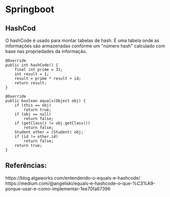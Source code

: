 # Springboot

<h2>HashCod</h2>

O hashCode é usado para montar tabelas de hash. É uma tabela onde as informações são armazenadas conforme um "número hash" calculado com base nas propriedades da informação.

	@Override
	public int hashCode() {
		final int prime = 31;
		int result = 1;
		result = prime * result + id;
		return result;
	}
  
	@Override
	public boolean equals(Object obj) {
		if (this == obj)
			return true;
		if (obj == null)
			return false;
		if (getClass() != obj.getClass())
			return false;
		Student other = (Student) obj;
		if (id != other.id)
			return false;
		return true;
	}
  
  <h2>Referências:</h2>
  https://blog.algaworks.com/entendendo-o-equals-e-hashcode/</br>
  https://medium.com/@angeliski/equals-e-hashcode-o-que-%C3%A9-porque-usar-e-como-implementar-1ee70fa67396</br>
